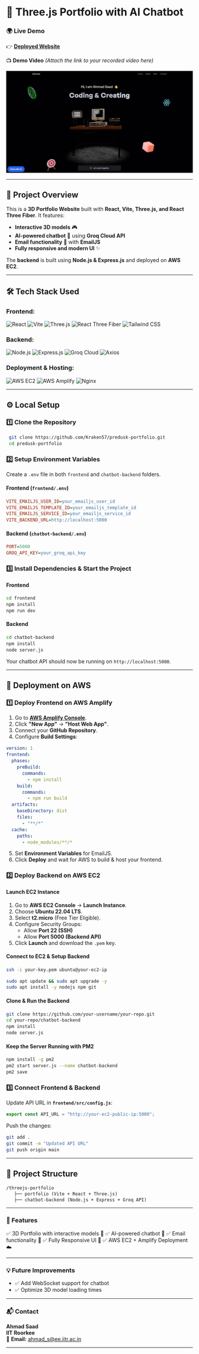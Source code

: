 # **🚀 Three.js Portfolio with AI Chatbot**

### 🌍 **Live Demo**

👉 **[Deployed Website](https://kraken57.site/)**

📺 **Demo Video** _(Attach the link to your recorded video here)_

![WebsiteScreenshot](/imgs/websitess.png)

---

## **📌 Project Overview**

This is a **3D Portfolio Website** built with **React, Vite, Three.js, and React Three Fiber**. It features:

- **Interactive 3D models** 🎮
- **AI-powered chatbot** 🤖 using **Groq Cloud API**
- **Email functionality** 📩 with **EmailJS**
- **Fully responsive and modern UI** ✨

The **backend** is built using **Node.js & Express.js** and deployed on **AWS EC2**.

---

## **🛠️ Tech Stack Used**

### **Frontend:**

![React](https://img.shields.io/badge/React-20232A?style=for-the-badge&logo=react&logoColor=61DAFB)
![Vite](https://img.shields.io/badge/Vite-646CFF?style=for-the-badge&logo=vite&logoColor=white)
![Three.js](https://img.shields.io/badge/Three.js-000000?style=for-the-badge&logo=three.js&logoColor=white)
![React Three Fiber](https://img.shields.io/badge/React--Three--Fiber-CA4245?style=for-the-badge&logo=react&logoColor=white)
![Tailwind CSS](https://img.shields.io/badge/Tailwind_CSS-38B2AC?style=for-the-badge&logo=tailwind-css&logoColor=white)

### **Backend:**

![Node.js](https://img.shields.io/badge/Node.js-43853D?style=for-the-badge&logo=node.js&logoColor=white)
![Express.js](https://img.shields.io/badge/Express.js-404D59?style=for-the-badge&logo=express&logoColor=white)
![Groq Cloud](https://img.shields.io/badge/Groq_Cloud-FFD700?style=for-the-badge)
![Axios](https://img.shields.io/badge/Axios-671DDF?style=for-the-badge&logo=axios&logoColor=white)

### **Deployment & Hosting:**

![AWS EC2](https://img.shields.io/badge/AWS_EC2-232F3E?style=for-the-badge&logo=amazon-aws&logoColor=white)
![AWS Amplify](https://img.shields.io/badge/AWS_Amplify-FF9900?style=for-the-badge&logo=aws-amplify&logoColor=white)
![Nginx](https://img.shields.io/badge/Nginx-009639?style=for-the-badge&logo=nginx&logoColor=white)

---

## **⚙️ Local Setup**

### **1️⃣ Clone the Repository**

```sh
 git clone https://github.com/Kraken57/predusk-portfolio.git
 cd predusk-portfolio
```

### **2️⃣ Setup Environment Variables**

Create a `.env` file in both `frontend` and `chatbot-backend` folders.

#### **Frontend (`frontend/.env`)**

```ini
VITE_EMAILJS_USER_ID=your_emailjs_user_id
VITE_EMAILJS_TEMPLATE_ID=your_emailjs_template_id
VITE_EMAILJS_SERVICE_ID=your_emailjs_service_id
VITE_BACKEND_URL=http://localhost:5000
```

#### **Backend (`chatbot-backend/.env`)**

```ini
PORT=5000
GROQ_API_KEY=your_groq_api_key
```

### **3️⃣ Install Dependencies & Start the Project**

#### **Frontend**

```sh
cd frontend
npm install
npm run dev
```

#### **Backend**

```sh
cd chatbot-backend
npm install
node server.js
```

Your chatbot API should now be running on `http://localhost:5000`.

---

## **🚀 Deployment on AWS**

### **1️⃣ Deploy Frontend on AWS Amplify**

1. Go to **[AWS Amplify Console](https://aws.amazon.com/amplify/)**.
2. Click **"New App"** → **"Host Web App"**.
3. Connect your **GitHub Repository**.
4. Configure **Build Settings**:

```yaml
version: 1
frontend:
  phases:
    preBuild:
      commands:
        - npm install
    build:
      commands:
        - npm run build
  artifacts:
    baseDirectory: dist
    files:
      - "**/*"
  cache:
    paths:
      - node_modules/**/*
```

5. Set **Environment Variables** for EmailJS.
6. Click **Deploy** and wait for AWS to build & host your frontend.

### **2️⃣ Deploy Backend on AWS EC2**

#### **Launch EC2 Instance**

1. Go to **AWS EC2 Console** → **Launch Instance**.
2. Choose **Ubuntu 22.04 LTS**.
3. Select **t2.micro** (Free Tier Eligible).
4. Configure Security Groups:
   - Allow **Port 22 (SSH)**
   - Allow **Port 5000 (Backend API)**
5. Click **Launch** and download the `.pem` key.

#### **Connect to EC2 & Setup Backend**

```sh
ssh -i your-key.pem ubuntu@your-ec2-ip
```

```sh
sudo apt update && sudo apt upgrade -y
sudo apt install -y nodejs npm git
```

#### **Clone & Run the Backend**

```sh
git clone https://github.com/your-username/your-repo.git
cd your-repo/chatbot-backend
npm install
node server.js
```

#### **Keep the Server Running with PM2**

```sh
npm install -g pm2
pm2 start server.js --name chatbot-backend
pm2 save
```

### **3️⃣ Connect Frontend & Backend**

Update API URL in **`frontend/src/config.js`**:

```js
export const API_URL = "http://your-ec2-public-ip:5000";
```

Push the changes:

```sh
git add .
git commit -m "Updated API URL"
git push origin main
```

---

## **📂 Project Structure**

```
/threejs-portfolio
   ├── portfolio (Vite + React + Three.js)
   ├── chatbot-backend (Node.js + Express + Groq API)
```

---

### **🎯 Features**

✅ 3D Portfolio with interactive models 🎨
✅ AI-powered chatbot 🤖
✅ Email functionality 📩
✅ Fully Responsive UI 📱
✅ AWS EC2 + Amplify Deployment ☁️

---

### **💡 Future Improvements**

- ✅ Add WebSocket support for chatbot
- ✅ Optimize 3D model loading times

---

### **📬 Contact**

**Ahmad Saad**  
**IIT Roorkee**  
📧 **Email:** ahmad_s@ee.iitr.ac.in

---
